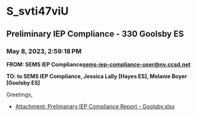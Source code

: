 # S_svti47viU
## Preliminary IEP Compliance - 330 Goolsby ES
### May 8, 2023, 2:59:18 PM
**FROM: SEMS IEP Compliance<sems-iep-compliance-user@nv.ccsd.net>**

**TO: to SEMS IEP Compliance, Jessica Lally [Hayes ES], Melanie Boyer [Goolsby ES]**


Greetings, 

 





* [Attachment: Prelimanary IEP Compliance Report - Goolsby.xlsx](S_svti47viU-attachment-1.xlsx)
